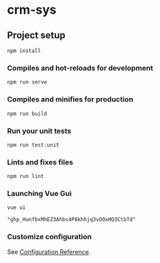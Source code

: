 # crm-sys

## Project setup
```
npm install
```

### Compiles and hot-reloads for development
```
npm run serve
```

### Compiles and minifies for production
```
npm run build
```

### Run your unit tests
```
npm run test:unit
```

### Lints and fixes files
```
npm run lint
```

### Launching Vue Gui
```
vue ui
```

```
"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"
```

### Customize configuration
See [Configuration Reference](https://cli.vuejs.org/config/).
